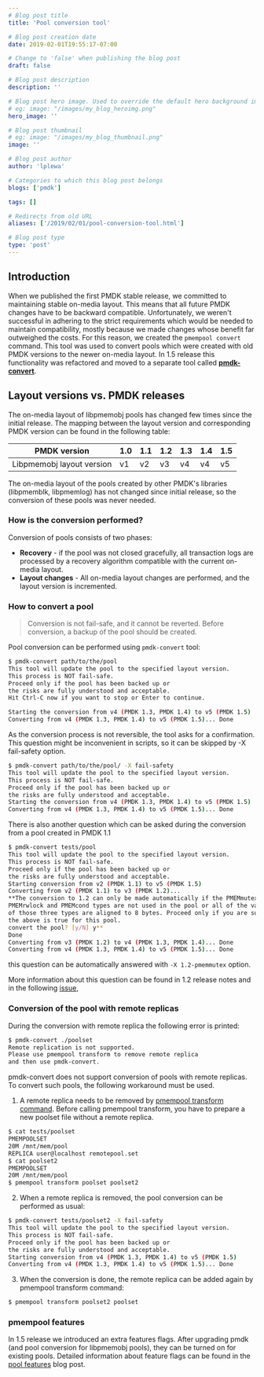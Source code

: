 ```yaml
---
# Blog post title
title: 'Pool conversion tool'

# Blog post creation date
date: 2019-02-01T19:55:17-07:00

# Change to 'false' when publishing the blog post
draft: false

# Blog post description
description: ''

# Blog post hero image. Used to override the default hero background image.
# eg: image: "/images/my_blog_heroimg.png"
hero_image: ''

# Blog post thumbnail
# eg: image: "/images/my_blog_thumbnail.png"
image: ''

# Blog post author
author: 'lplewa'

# Categories to which this blog post belongs
blogs: ['pmdk']

tags: []

# Redirects from old URL
aliases: ['/2019/02/01/pool-conversion-tool.html']

# Blog post type
type: 'post'
---
```


## Introduction

When we published the first PMDK stable release, we committed to maintaining
stable on-media layout. This means that all future PMDK
changes have to be backward compatible. Unfortunately, we weren't successful
in adhering to the strict requirements which would be needed to maintain
compatibility, mostly because we made changes whose benefit far outweighed
the costs. For this reason, we created the `pmempool convert` command. This tool was used to convert
pools which were created with old PMDK versions to the newer on-media layout.
In 1.5 release this functionality was refactored and moved to a separate tool
called [**pmdk-convert**](/pmdk-convert/manpages/v1.5/pmdk-convert.1.html).

## Layout versions vs. PMDK releases

The on-media layout of libpmemobj pools has changed few times since the
initial release. The mapping between the layout version and corresponding PMDK
version can be found in the following table:

<table class="table table-bordered pmem-table dark-mode">
   <thead>
   <tr>
      <th>PMDK version</th>
      <th>1.0</th>
      <th>1.1</th>
      <th>1.2</th>
      <th>1.3</th>
      <th>1.4</th>
      <th>1.5</th>
   </tr>
   </thead>
   <tbody>
      <tr>
         <td>Libpmemobj layout version</td>
         <td>v1</td>
         <td>v2</td>
         <td>v3</td>
         <td>v4</td>
         <td>v4</td>
         <td>v5</td>
      </tr>
   </tbody>
</table>

The on-media layout of the pools created by other PMDK's libraries
(libpmemblk, libpmemlog) has not changed since initial release, so the
conversion of these pools was never needed.

### How is the conversion performed?

Conversion of pools consists of two phases:

- **Recovery** - if the pool was not closed gracefully,
  all transaction logs are processed by a recovery algorithm compatible with the
  current on-media layout.
- **Layout changes** - All on-media layout changes are performed, and the
  layout version is incremented.

### How to convert a pool

> Conversion is not fail-safe, and it cannot
> be reverted. Before conversion, a backup of the pool should be created.

Pool conversion can be performed using `pmdk-convert` tool:

```bash
$ pmdk-convert path/to/the/pool
This tool will update the pool to the specified layout version.
This process is NOT fail-safe.
Proceed only if the pool has been backed up or
the risks are fully understood and acceptable.
Hit Ctrl-C now if you want to stop or Enter to continue.

Starting the conversion from v4 (PMDK 1.3, PMDK 1.4) to v5 (PMDK 1.5)
Converting from v4 (PMDK 1.3, PMDK 1.4) to v5 (PMDK 1.5)... Done
```

As the conversion process is not reversible, the tool asks for a confirmation.
This question might be inconvenient in scripts, so it can be skipped
by -X fail-safety option.

```bash
$ pmdk-convert path/to/the/pool/ -X fail-safety
This tool will update the pool to the specified layout version.
This process is NOT fail-safe.
Proceed only if the pool has been backed up or
the risks are fully understood and acceptable.
Starting the conversion from v4 (PMDK 1.3, PMDK 1.4) to v5 (PMDK 1.5)
Converting from v4 (PMDK 1.3, PMDK 1.4) to v5 (PMDK 1.5)... Done
```

There is also another question which can be asked during the conversion from
a pool created in PMDK 1.1

```bash
$ pmdk-convert tests/pool
This tool will update the pool to the specified layout version.
This process is NOT fail-safe.
Proceed only if the pool has been backed up or
the risks are fully understood and acceptable.
Starting conversion from v2 (PMDK 1.1) to v5 (PMDK 1.5)
Converting from v2 (PMDK 1.1) to v3 (PMDK 1.2)...
**The conversion to 1.2 can only be made automatically if the PMEMmutex,
PMEMrwlock and PMEMcond types are not used in the pool or all of the variables
of those three types are aligned to 8 bytes. Proceed only if you are sure that
the above is true for this pool.
convert the pool? [y/N] y**
Done
Converting from v3 (PMDK 1.2) to v4 (PMDK 1.3, PMDK 1.4)... Done
Converting from v4 (PMDK 1.3, PMDK 1.4) to v5 (PMDK 1.5)... Done
```

this question can be automatically answered with `-X 1.2-pmemmutex` option.

More information about this question can be found in 1.2 release notes and in
the following [issue](https://github.com/pmem/issues/issues/358),

### Conversion of the pool with remote replicas

During the conversion with remote replica the following error is printed:

```bash
$ pmdk-convert ./poolset
Remote replication is not supported.
Please use pmempool transform to remove remote replica
and then use pmdk-convert.
```

pmdk-convert does not support conversion of pools with remote replicas.
To convert such pools, the following workaround must be used.

1. A remote replica needs to be removed by [pmempool transform command](/pmdk/manpages/linux/master/pmempool/pmempool-transform.1.html).
   Before calling pmempool transform, you have to prepare a new poolset file
   without a remote replica.

```bash
$ cat tests/poolset
PMEMPOOLSET
20M /mnt/mem/pool
REPLICA user@localhost remotepool.set
$ cat poolset2
PMEMPOOLSET
20M /mnt/mem/pool
$ pmempool transform poolset poolset2
```

2. When a remote replica is removed, the pool conversion can be
   performed as usual:

```bash
$ pmdk-convert tests/poolset2 -X fail-safety
This tool will update the pool to the specified layout version.
This process is NOT fail-safe.
Proceed only if the pool has been backed up or
the risks are fully understood and acceptable.
Starting conversion from v4 (PMDK 1.3, PMDK 1.4) to v5 (PMDK 1.5)
Converting from v4 (PMDK 1.3, PMDK 1.4) to v5 (PMDK 1.5)... Done
```

3. When the conversion is done, the remote replica can be added again by
   pmempool transform command:

```bash
$ pmempool transform poolset2 poolset
```

### pmempool features

In 1.5 release we introduced an extra features flags. After upgrading pmdk
(and pool conversion for libpmemobj pools), they can be turned on for
existing pools. Detailed information about feature flags can be found in
the [pool features](/blog/2018/12/pool-features/) blog post.
